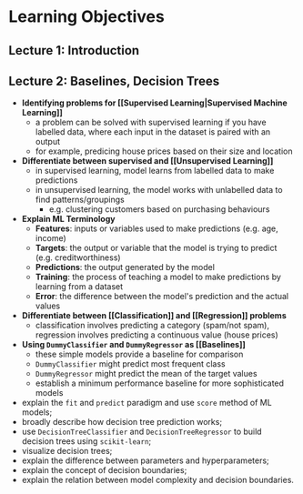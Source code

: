 # Learning Objectives
## Lecture 1: Introduction
## Lecture 2: Baselines, Decision Trees
- **Identifying problems for [[Supervised Learning|Supervised Machine Learning]]**
	- a problem can be solved with supervised learning if you have labelled data, where each input in the dataset is paired with an output
	- for example, predicing house prices based on their size and location
- **Differentiate between supervised and [[Unsupervised Learning]]**
	- in supervised learning, model learns from labelled data to make predictions
	- in unsupervised learning, the model works with unlabelled data to find patterns/groupings
		- e.g. clustering customers based on purchasing behaviours
- **Explain ML Terminology**
	- **Features**: inputs or variables used to make predictions (e.g. age, income)
	- **Targets**: the output or variable that the model is trying to predict (e.g. creditworthiness)
	- **Predictions**: the output generated by the model
	- **Training**: the process of teaching a model to make predictions by learning from a dataset
	- **Error**: the difference between the model's prediction and the actual values
- **Differentiate between [[Classification]] and [[Regression]] problems**
	- classification involves predicting a category (spam/not spam), regression involves predicting a continuous value (house prices)
- **Using `DummyClassifier` and `DummyRegressor` as [[Baselines]]**
	- these simple models provide a baseline for comparison
	- `DummyClassifier` might predict most frequent class
	- `DummyRegressor` might predict the mean of the target values
	- establish a minimum performance baseline for more sophisticated models
- explain the `fit` and `predict` paradigm and use `score` method of ML models; 
- broadly describe how decision tree prediction works;
- use `DecisionTreeClassifier` and `DecisionTreeRegressor` to build decision trees using `scikit-learn`; 
- visualize decision trees; 
- explain the difference between parameters and hyperparameters; 
- explain the concept of decision boundaries;
- explain the relation between model complexity and decision boundaries.